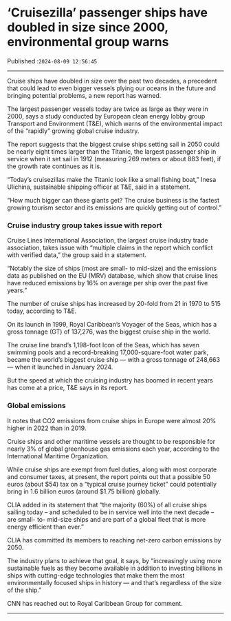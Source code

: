 # ‘Cruisezilla’ passenger ships have doubled in size since 2000, environmental group warns

Published :`2024-08-09 12:56:45`

---

Cruise ships have doubled in size over the past two decades, a precedent that could lead to even bigger vessels plying our oceans in the future and bringing potential problems, a new report has warned.

The largest passenger vessels today are twice as large as they were in 2000, says a study conducted by European clean energy lobby group Transport and Environment (T&E), which warns of the environmental impact of the “rapidly” growing global cruise industry.

The report suggests that the biggest cruise ships setting sail in 2050 could be nearly eight times larger than the Titanic, the largest passenger ship in service when it set sail in 1912 (measuring 269 meters or about 883 feet), if the growth rate continues as it is.

“Today’s cruisezillas make the Titanic look like a small fishing boat,” Inesa Ulichina, sustainable shipping officer at T&E, said in a statement.

“How much bigger can these giants get? The cruise business is the fastest growing tourism sector and its emissions are quickly getting out of control.”

### Cruise industry group takes issue with report

Cruise Lines International Association, the largest cruise industry trade association, takes issue with “multiple claims in the report which conflict with verified data,” the group said in a statement.

“Notably the size of ships (most are small- to mid-size) and the emissions data as published on the EU (MRV) database, which show that cruise lines have reduced emissions by 16% on average per ship over the past five years.”

The number of cruise ships has increased by 20-fold from 21 in 1970 to 515 today, according to T&E.

On its launch in 1999, Royal Caribbean’s Voyager of the Seas, which has a gross tonnage (GT) of 137,276, was the biggest cruise ship in the world.

The cruise line brand’s 1,198-foot Icon of the Seas, which has seven swimming pools and a record-breaking 17,000-square-foot water park, became the world’s biggest cruise ship — with a gross tonnage of 248,663 — when it launched in January 2024.

But the speed at which the cruising industry has boomed in recent years has come at a price, T&E says in its report.

### Global emissions

It notes that CO2 emissions from cruise ships in Europe were almost 20% higher in 2022 than in 2019.

Cruise ships and other maritime vessels are thought to be responsible for nearly 3% of global greenhouse gas emissions each year, according to the International Maritime Organization.

While cruise ships are exempt from fuel duties, along with most corporate and consumer taxes, at present, the report points out that a possible 50 euros (about $54) tax on a “typical cruise journey ticket” could potentially bring in 1.6 billion euros (around $1.75 billion) globally.

CLIA added in its statement that “the majority (60%) of all cruise ships sailing today – and scheduled to be in service well into the next decade – are small- to- mid-size ships and are part of a global fleet that is more energy efficient than ever.”

CLIA has committed its members to reaching net-zero carbon emissions by 2050.

The industry plans to achieve that goal, it says, by “increasingly using more sustainable fuels as they become available in addition to investing billions in ships with cutting-edge technologies that make them the most environmentally focused ships in history — and that’s regardless of the size of the ship.”

CNN has reached out to Royal Caribbean Group for comment.

---

